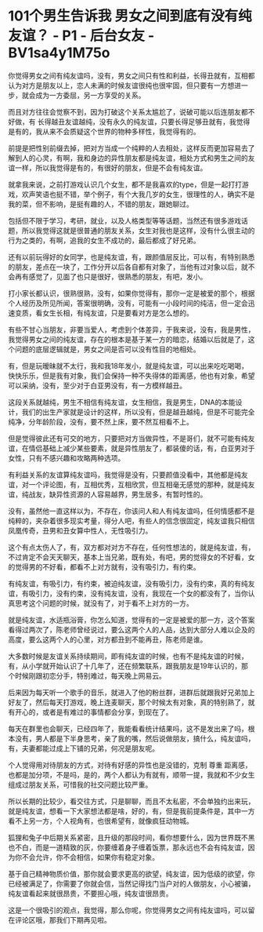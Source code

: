 # 101个男生告诉我 男女之间到底有没有纯友谊？ - P1 - 后台女友 - BV1sa4y1M75o

你觉得男女之间有纯友谊吗，没有，男女之间只有性和利益，长得丑就有，互相都认为对方是朋友以上，恋人未满的时候友谊很纯也很牢固，但只要有一方想进一步，就会成为一方委屈，另一方享受的关系。

而且对方往往会觉察不到，因为打破这个关系太尴尬了，说破可能以后连朋友都不好做，有 长得越丑友谊越纯，没有永久的纯友谊，只要长得足够丑就有，我觉得是有的，我从来不会质疑这个世界的物种多样性，我觉得有的。

前提是把性别前缀去掉，把对方当成一个纯粹的人去相处，这样反而更加容易去了解到人的心灵，有啊，我和身边的异性朋友都是纯友谊，相处方式和男生之间的友谊一样，所以我觉得是有的，有很好的朋友，但是不会有纯友谊。

就拿我来说，之前打游戏认识几个女生，都不是我喜欢的type，但是一起打打游戏，欢声笑语也挺不错，举个例子，有个大我几岁的女生，很理性的人，确实不是我的菜，但不影响，是挺有趣的人，不错的朋友，跟她聊过。

包括但不限于学习，考研，就业，以及人格类型等等话题，当然还有很多游戏话题，所以我觉得这就是很普通的朋友关系，女生对我也是这样，没有什么很主动的行为之类的，有啊，追我的女生不成功的，最后都成了好兄弟。

还有以前玩得好的女同学，也是纯友谊，有，跟颜值层反比，可以有，有特别熟悉的朋友，差点在一块了，工作分开以后各自都有对象了，当他有过对象以后，就不会再有感觉了，见面了也只是很好，很熟悉的朋友，有吧，发小。

打小家长都认识，很熟很熟，没有，如果你觉得有，那你一定是被爱的那个，根据个人经历及所见所闻，答案很明确，没有，可能有一小段时间的纯洁，但一定会迅速变质，看女生长相，有纯友谊，只是要看对方是怎么想的。

有些不甘心当朋友，非要当爱人，考虑到个体差异，于我来说，没有，我是男性，我觉得男女之间的纯友谊，存在的根本是基于某一方的暗恋，结婚以后就是了，这个问题的底层逻辑就是，男女之间是否可以没有性目的地相处。

有，但是玩暧昧就不太行，我和我18年发小，就是纯友谊，可以出来吃吃喝喝，快快乐乐，但是我有对象，我们会保持一种不失得体的距离感，他也有对象，希望可以采纳，没有，至少对于白亚男没有，有一方模样越丑。

这段关系就越纯，男生不相信有纯友谊，女生相信，我是男生，DNA的本能设计，我们的出生产家就是设计的这样，所以没有，但是越丑越纯，但是不可能完全纯净，分年龄阶段，没有，要不然上床，要不然互相看不上。

但是觉得彼此还有可交的地方，只要把对方当做异性，不是哥们，就不可能有纯友谊，在情侣基础上减少某些要素，就是异性朋友了，都装傻的话，有，白亚男对于女性，只有不感兴趣和攻略两种选项。

有利益关系的友谊算纯友谊吗，我觉得是没有，只要颜值没看中，其他都是纯友谊，对一个评论图，有，互相优秀，互相欣赏，但互相毫无感觉的那种，就是纯友谊，纯战友，缺异性资源的人容易越界，男生居多，有暂时性的。

没有，虽然他一直这样以为，不存在，你该问人和人有纯友谊吗，任何情感都不是纯粹的，夹杂着很多现实考量，得分人吧，有些人的信念很固定，纯友谊我只相信凤凰传奇，丑男和丑女算中性人，无性吸引力。

这个有点太伤人了，有，双方都对对方不存在，任何性想法的，就是纯友谊，有，不过肯定不会天天聊天，基本上当兄弟，既有处，有吧，男的觉得女的不好看，女的觉得男的不好看，都看不上对方就有，没有吸引力，有约束。

有纯友谊，有吸引力，有约束，被迫纯友谊，没有吸引力，没有约束，真的有纯友谊，有吸引力，没有约束，没有纯友谊，没有，我现在一个女的都没有了，当你认真思考这个问题的时候，就没有了，对于看不上对方的一方。

就是纯友谊，水适瓶浴膏，你怎么知道，觉得有的一定是被爱的那一方，这个答案看得过两次了，陈老师曾经说过，要么这两个人的人品，达到大部分人难以企及的高度，要么这两个人的心里，对方都丑到不能再丑，陈老师是谁。

大多数时候是友谊关系持续期间，即有纯友谊的时候，也有不是纯友谊的时候，有，从小学就开始认识了十几年了，还在频繁联系，跟我朋友是19年认识的，那个时候刚跟初恋分手，特别难过，每天晚上网易云。

后来因为每天听一个歌手的音乐，就进入了他的粉丝群，进群后就跟我好兄弟加上好友了，然后每天打游戏，晚上连麦聊天，那个时候太有对象，真的特别熟了，就有开心的，或者是有难过的事情都会分享，到现在了。

每天在群里也会聊天，已经四年了，我能看看统计结果吗，这不是发出来了吗，根本没有，男人都是下半身思考，亲了我的嘴，然后说做朋友，搞什么，纯友谊吗，有，夫妻都能过成上下铺的兄弟，何况是朋友呢。

个人觉得用对待朋友的方式，对待有好感的异性也是没错的，克制 尊重 距离感，也都是加分项，不是吗，是的，两个人都认为有就有，顺带一提，我就和不少女生组成过朋友关系，可惜我的社交问题比较严重。

所以长期的比较少，看交往方式，只是聊聊，而且不太私密，不会单独约出来玩，就是纯友谊，想看一下大家想法都是啥，好的，有，但是我前提条件是，其中一方看不上另一方，个人视角有，也很希望有，就像疯狂动物城。

狐狸和兔子中后期关系紧密，且升级的那段时间，看你想要什么，因为世界既不黑也不白，而是一道精致的灰，你要缠着身子缠着饭票，那永远也不会有纯友谊，因为你不会允许，你不会相信，如果你有稳定对象。

基于自己精神物质价值，那你就会要求更高的欲望，纯友谊，因为低级的欲望，你已经被满足了，你需要了你就会信，当然记得找门当户对的人做朋友，小心被骗，纯友谊看起来就很昂贵，不要担心哦，纯友谊很昂贵。

这是一个很吸引的观点，我觉得，那么你呢，你觉得男女之间有纯友谊吗，可以留在评论区哦，那我们下期再见啦。